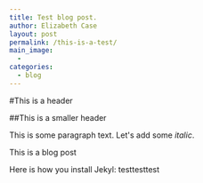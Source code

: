 ```yaml
---
title: Test blog post.
author: Elizabeth Case
layout: post
permalink: /this-is-a-test/
main_image:
  - 
categories:
  - blog
---
```


#This is a header

##This is a smaller header

This is some paragraph text. Let's add some _italic_.

This is a blog post

Here is how you install Jekyl:
testtesttest
